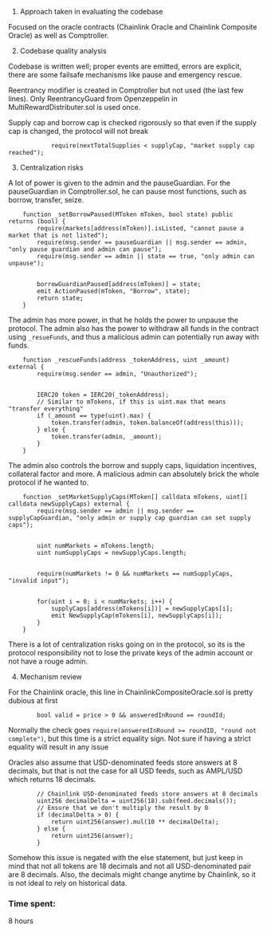 1. Approach taken in evaluating the codebase

Focused on the oracle contracts (Chainlink Oracle and Chainlink Composite Oracle) as well as Comptroller. 

2. Codebase quality analysis

Codebase is written well; proper events are emitted, errors are explicit, there are some failsafe mechanisms like pause and emergency rescue. 

Reentrancy modifier is created in Comptroller but not used (the last few lines). Only ReentrancyGuard from Openzeppelin in MultiRewardDistributer.sol is used once. 

Supply cap and borrow cap is checked rigorously so that even if the supply cap is changed, the protocol will not break

```
            require(nextTotalSupplies < supplyCap, "market supply cap reached");
```

3. Centralization risks

A lot of power is given to the admin and the pauseGuardian. For the pauseGuardian in Comptroller.sol, he can pause most functions, such as borrow, transfer, seize.

```
    function _setBorrowPaused(MToken mToken, bool state) public returns (bool) {
        require(markets[address(mToken)].isListed, "cannot pause a market that is not listed");
        require(msg.sender == pauseGuardian || msg.sender == admin, "only pause guardian and admin can pause");
        require(msg.sender == admin || state == true, "only admin can unpause");


        borrowGuardianPaused[address(mToken)] = state;
        emit ActionPaused(mToken, "Borrow", state);
        return state;
    }
```

The admin has more power, in that he holds the power to unpause the protocol. The admin also has the power to withdraw all funds in the contract using `_resueFunds`, and thus a malicious admin can potentially run away with funds.

```
    function _rescueFunds(address _tokenAddress, uint _amount) external {
        require(msg.sender == admin, "Unauthorized");


        IERC20 token = IERC20(_tokenAddress);
        // Similar to mTokens, if this is uint.max that means "transfer everything"
        if (_amount == type(uint).max) {
            token.transfer(admin, token.balanceOf(address(this)));
        } else {
            token.transfer(admin, _amount);
        }
    }
```

The admin also controls the borrow and supply caps, liquidation incentives, collateral factor and more. A malicious admin can absolutely brick the whole protocol if he wanted to.

```
    function _setMarketSupplyCaps(MToken[] calldata mTokens, uint[] calldata newSupplyCaps) external {
        require(msg.sender == admin || msg.sender == supplyCapGuardian, "only admin or supply cap guardian can set supply caps");


        uint numMarkets = mTokens.length;
        uint numSupplyCaps = newSupplyCaps.length;


        require(numMarkets != 0 && numMarkets == numSupplyCaps, "invalid input");


        for(uint i = 0; i < numMarkets; i++) {
            supplyCaps[address(mTokens[i])] = newSupplyCaps[i];
            emit NewSupplyCap(mTokens[i], newSupplyCaps[i]);
        }
    }
```
There is a lot of centralization risks going on in the protocol, so its is the protocol responsibility not to lose the private keys of the admin account or not have a rouge admin.

4. Mechanism review

For the Chainlink oracle, this line in ChainlinkCompositeOracle.sol is pretty dubious at first

```
        bool valid = price > 0 && answeredInRound == roundId;
```

Normally the check goes `require(answeredInRound >= roundID, "round not complete")`, but this time is a strict equality sign. Not sure if having a strict equality will result in any issue

Oracles also assume that USD-denominated feeds store answers at 8 decimals, but that is not the case for all USD feeds, such as AMPL/USD which returns 18 decimals. 

```
        // Chainlink USD-denominated feeds store answers at 8 decimals
        uint256 decimalDelta = uint256(18).sub(feed.decimals());
        // Ensure that we don't multiply the result by 0
        if (decimalDelta > 0) {
            return uint256(answer).mul(10 ** decimalDelta);
        } else {
            return uint256(answer);
        }
```

Somehow this issue is negated with the else statement, but just keep in mind that not all tokens are 18 decimals and not all USD-denominated pair are 8 decimals. Also, the decimals might change anytime by Chainlink, so it is not ideal to rely on historical data.

### Time spent:
8 hours